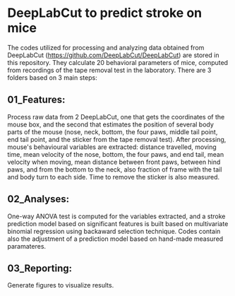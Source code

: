 # DeepLabCut to predict stroke on mice
The codes utilized for processing and analyzing data obtained from DeepLabCut (https://github.com/DeepLabCut/DeepLabCut) are stored in this repository. They calculate 20 behavioral parameters of mice, computed from recordings of the tape removal test in the laboratory.
There are 3 folders based on 3 main steps:
## 01_Features: 
Process raw data from 2 DeepLabCut, one that gets the coordinates of the mouse box, and the second that estimates the position of several body parts of the mouse (nose, neck, bottom, the four paws, middle tail point, end tail point, and the sticker from the tape removal test). After processing, mouse's behavioural variables are extracted: distance travelled, moving time, mean velocity of the nose, bottom, the four paws, and end tail, mean velocity when moving, mean distance between front paws, between hind paws, and from the bottom to the neck, also fraction of frame with the tail and body turn to each side. Time to remove the sticker is also measured.
## 02_Analyses:
One-way ANOVA test is computed for the variables extracted, and a stroke prediction model based on significant features is built based on multivariate binomial regression using backaward selection technique. Codes contain also the adjustment of a prediction model based on hand-made measured paramateres.
## 03_Reporting:
Generate figures to visualize results.
